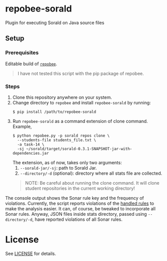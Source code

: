 # repobee-sorald
Plugin for executing Sorald on Java source files

## Setup

### Prerequisites

Editable build of [`repobee`](https://github.com/repobee/repobee).

> I have not tested this script with the pip package of repobee.

### Steps

1. Clone this repository anywhere on your system.
2. Change directory to `repobee` and install `repobee-sorald` by running:
    ```shell
    $ pip install /path/to/repobee-sorald 
    ```
3. Run `repobee-sorald` as a command extension of clone command. Example,
    ```shell
    $ python repobee.py -p sorald repos clone \
      --students-file students_file.txt \
      -a task-14 \
      -sj ~/sorald/target/sorald-0.3.1-SNAPSHOT-jar-with-dependencies.jar
    ```
   The extension, as of now, takes only two arguments:
   1. `--sorald-jar/-sj`: path to Sorald Jar.
   2. `--directory/-d` (optional): directory where all stats file are
      collected.
   > NOTE: Be careful about running the clone command. It will clone student
   > repositories in the current working directory!

The console output shows the Sonar rule key and the frequency of violations.
Currently, the script reports violations of the
[handled rules](https://github.com/SpoonLabs/sorald/blob/master/docs/HANDLED_RULES.md)
to make the analysis easier. It can, of course, be tweaked to incorporate all
Sonar rules. Anyway, JSON files inside stats directory, passed using
`--directory/-d`, have reported violations of all Sonar rules.

# License
See [LICENSE](LICENSE) for details.
